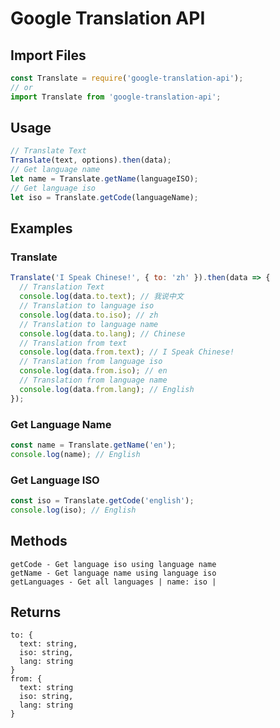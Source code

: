 # Google Translation API

## Import Files

```js
const Translate = require('google-translation-api');
// or
import Translate from 'google-translation-api';
```

## Usage

```js
// Translate Text
Translate(text, options).then(data);
// Get language name
let name = Translate.getName(languageISO);
// Get language iso
let iso = Translate.getCode(languageName);
```

## Examples

### Translate
```js
Translate('I Speak Chinese!', { to: 'zh' }).then(data => {
  // Translation Text
  console.log(data.to.text); // 我说中文
  // Translation to language iso
  console.log(data.to.iso); // zh
  // Translation to language name
  console.log(data.to.lang); // Chinese
  // Translation from text
  console.log(data.from.text); // I Speak Chinese!
  // Translation from language iso
  console.log(data.from.iso); // en
  // Translation from language name
  console.log(data.from.lang); // English
});
```
### Get Language Name

```js
const name = Translate.getName('en');
console.log(name); // English
```

### Get Language ISO

```js
const iso = Translate.getCode('english');
console.log(iso); // English
```

## Methods

```
getCode - Get language iso using language name
getName - Get language name using language iso
getLanguages - Get all languages | name: iso |
```

## Returns

```
to: {
  text: string,
  iso: string,
  lang: string
}
from: {
  text: string
  iso: string,
  lang: string
}
```
